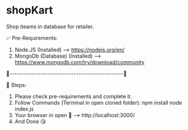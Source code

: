 # shopKart
Shop iteams in database for retailer.


✅ Pre-Requirements:
1. Node.JS (Installed) --> https://nodejs.org/en/
2. MongoDb (Database) (Installed) --> https://www.mongodb.com/try/download/community

🐶------------------------------------------------🐶

🚦 Steps:
1. Please check  pre-requirements and complete it.
2. Follow Commands (Terminal in open cloned folder):
   npm install
   node index.js
3. Your browser in open 🍿 --> http://localhost:3000/
4. And Done 😘


